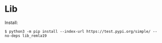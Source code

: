 # Lib
Install:
```
$ python3 -m pip install --index-url https://test.pypi.org/simple/ --no-deps lib_remla19
```
